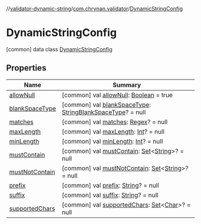 //[validator-dynamic-string](../../../index.md)/[com.chrynan.validator](../index.md)/[DynamicStringConfig](index.md)



# DynamicStringConfig  
 [common] data class [DynamicStringConfig](index.md)   


## Properties  
  
|  Name |  Summary | 
|---|---|
| <a name="com.chrynan.validator/DynamicStringConfig/allowNull/#/PointingToDeclaration/"></a>[allowNull](allow-null.md)| <a name="com.chrynan.validator/DynamicStringConfig/allowNull/#/PointingToDeclaration/"></a> [common] val [allowNull](allow-null.md): [Boolean](https://kotlinlang.org/api/latest/jvm/stdlib/kotlin/-boolean/index.html) = true   <br>|
| <a name="com.chrynan.validator/DynamicStringConfig/blankSpaceType/#/PointingToDeclaration/"></a>[blankSpaceType](blank-space-type.md)| <a name="com.chrynan.validator/DynamicStringConfig/blankSpaceType/#/PointingToDeclaration/"></a> [common] val [blankSpaceType](blank-space-type.md): [StringBlankSpaceType](../-string-blank-space-type/index.md)? = null   <br>|
| <a name="com.chrynan.validator/DynamicStringConfig/matches/#/PointingToDeclaration/"></a>[matches](matches.md)| <a name="com.chrynan.validator/DynamicStringConfig/matches/#/PointingToDeclaration/"></a> [common] val [matches](matches.md): [Regex](https://kotlinlang.org/api/latest/jvm/stdlib/kotlin.text/-regex/index.html)? = null   <br>|
| <a name="com.chrynan.validator/DynamicStringConfig/maxLength/#/PointingToDeclaration/"></a>[maxLength](max-length.md)| <a name="com.chrynan.validator/DynamicStringConfig/maxLength/#/PointingToDeclaration/"></a> [common] val [maxLength](max-length.md): [Int](https://kotlinlang.org/api/latest/jvm/stdlib/kotlin/-int/index.html)? = null   <br>|
| <a name="com.chrynan.validator/DynamicStringConfig/minLength/#/PointingToDeclaration/"></a>[minLength](min-length.md)| <a name="com.chrynan.validator/DynamicStringConfig/minLength/#/PointingToDeclaration/"></a> [common] val [minLength](min-length.md): [Int](https://kotlinlang.org/api/latest/jvm/stdlib/kotlin/-int/index.html)? = null   <br>|
| <a name="com.chrynan.validator/DynamicStringConfig/mustContain/#/PointingToDeclaration/"></a>[mustContain](must-contain.md)| <a name="com.chrynan.validator/DynamicStringConfig/mustContain/#/PointingToDeclaration/"></a> [common] val [mustContain](must-contain.md): [Set](https://kotlinlang.org/api/latest/jvm/stdlib/kotlin.collections/-set/index.html)<[String](https://kotlinlang.org/api/latest/jvm/stdlib/kotlin/-string/index.html)>? = null   <br>|
| <a name="com.chrynan.validator/DynamicStringConfig/mustNotContain/#/PointingToDeclaration/"></a>[mustNotContain](must-not-contain.md)| <a name="com.chrynan.validator/DynamicStringConfig/mustNotContain/#/PointingToDeclaration/"></a> [common] val [mustNotContain](must-not-contain.md): [Set](https://kotlinlang.org/api/latest/jvm/stdlib/kotlin.collections/-set/index.html)<[String](https://kotlinlang.org/api/latest/jvm/stdlib/kotlin/-string/index.html)>? = null   <br>|
| <a name="com.chrynan.validator/DynamicStringConfig/prefix/#/PointingToDeclaration/"></a>[prefix](prefix.md)| <a name="com.chrynan.validator/DynamicStringConfig/prefix/#/PointingToDeclaration/"></a> [common] val [prefix](prefix.md): [String](https://kotlinlang.org/api/latest/jvm/stdlib/kotlin/-string/index.html)? = null   <br>|
| <a name="com.chrynan.validator/DynamicStringConfig/suffix/#/PointingToDeclaration/"></a>[suffix](suffix.md)| <a name="com.chrynan.validator/DynamicStringConfig/suffix/#/PointingToDeclaration/"></a> [common] val [suffix](suffix.md): [String](https://kotlinlang.org/api/latest/jvm/stdlib/kotlin/-string/index.html)? = null   <br>|
| <a name="com.chrynan.validator/DynamicStringConfig/supportedChars/#/PointingToDeclaration/"></a>[supportedChars](supported-chars.md)| <a name="com.chrynan.validator/DynamicStringConfig/supportedChars/#/PointingToDeclaration/"></a> [common] val [supportedChars](supported-chars.md): [Set](https://kotlinlang.org/api/latest/jvm/stdlib/kotlin.collections/-set/index.html)<[Char](https://kotlinlang.org/api/latest/jvm/stdlib/kotlin/-char/index.html)>? = null   <br>|


